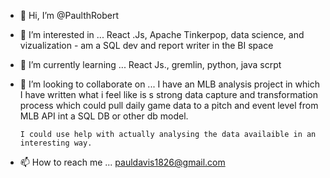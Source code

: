 - 👋 Hi, I’m @PaulthRobert
- 👀 I’m interested in ... React .Js, Apache Tinkerpop, data science, and vizualization  - am a SQL dev and report writer in the BI space
- 🌱 I’m currently learning ... React Js., gremlin, python, java scrpt
- 💞️ I’m looking to collaborate on ... I have an MLB analysis project in which I have written what i feel like is s strong data capture and 
      transformation process which could pull daily game data to a pitch and event level from MLB API int a SQL DB or other db model.
      
      I could use help with actually analysing the data availaible in an interesting way.
- 📫 How to reach me ...
    pauldavis1826@gmail.com
<!---
PaulthRobert/PaulthRobert is a ✨ special ✨ repository because its `README.md` (this file) appears on your GitHub profile.
You can click the Preview link to take a look at your changes.
--->

